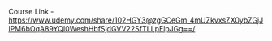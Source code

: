 Course Link - 
https://www.udemy.com/share/102HGY3@zgGCeGm_4mUZkvxsZX0ybZGjJlPM6bOqA89YQI0WeshHbfSjdGVV22SfTLLpElpJGg==/
